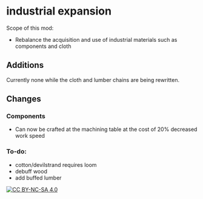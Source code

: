 # industrial expansion
Scope of this mod:
- Rebalance the acquisition and use of industrial materials such as components and cloth

## Additions
Currently none while the cloth and lumber chains are being rewritten.

## Changes
### Components
- Can now be crafted at the machining table at the cost of 20% decreased work speed

### To-do:
- cotton/devilstrand requires loom
- debuff wood
- add buffed lumber

[![CC BY-NC-SA 4.0][cc-by-nc-sa-shield]][cc-by-nc-sa]

[cc-by-nc-sa]: http://creativecommons.org/licenses/by-nc-sa/4.0/
[cc-by-nc-sa-shield]: https://img.shields.io/badge/License-CC%20BY--NC--SA%204.0-lightgrey.svg